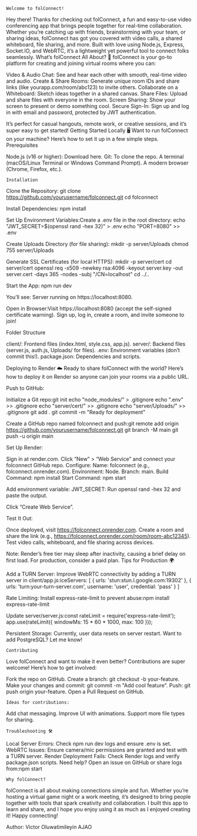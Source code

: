     Welcome to folConnect! 
Hey there! Thanks for checking out folConnect, a fun and easy-to-use video conferencing app that brings people together for real-time collaboration. Whether you’re catching up with friends, brainstorming with your team, or sharing ideas, folConnect has got you covered with video calls, a shared whiteboard, file sharing, and more. Built with love using Node.js, Express, Socket.IO, and WebRTC, it’s a lightweight yet powerful tool to connect folks seamlessly.
What’s folConnect All About? 🌟
folConnect is your go-to platform for creating and joining virtual rooms where you can:

Video & Audio Chat: See and hear each other with smooth, real-time video and audio.
Create & Share Rooms: Generate unique room IDs and share links (like yourapp.com/room/abc123) to invite others.
Collaborate on a Whiteboard: Sketch ideas together in a shared canvas.
Share Files: Upload and share files with everyone in the room.
Screen Sharing: Show your screen to present or demo something cool.
Secure Sign-In: Sign up and log in with email and password, protected by JWT authentication.

It’s perfect for casual hangouts, remote work, or creative sessions, and it’s super easy to get started!
Getting Started Locally 🖥️
Want to run folConnect on your machine? Here’s how to set it up in a few simple steps.
Prerequisites

Node.js (v16 or higher): Download here.
Git: To clone the repo.
A terminal (macOS/Linux Terminal or Windows Command Prompt).
A modern browser (Chrome, Firefox, etc.).

    Installation

Clone the Repository:
git clone https://github.com/yourusername/folconnect.git
cd folconnect


Install Dependencies:
npm install


Set Up Environment Variables:Create a .env file in the root directory:
echo "JWT_SECRET=$(openssl rand -hex 32)" > .env
echo "PORT=8080" >> .env


Create Uploads Directory (for file sharing):
mkdir -p server/Uploads
chmod 755 server/Uploads


Generate SSL Certificates (for local HTTPS):
mkdir -p server/cert
cd server/cert
openssl req -x509 -newkey rsa:4096 -keyout server.key -out server.cert -days 365 -nodes -subj "/CN=localhost"
cd ../..


Start the App:
npm run dev

You’ll see: Server running on https://localhost:8080.

Open in Browser:Visit https://localhost:8080 (accept the self-signed certificate warning). Sign up, log in, create a room, and invite someone to join!


Folder Structure

client/: Frontend files (index.html, style.css, app.js).
server/: Backend files (server.js, auth.js, Uploads/ for files).
.env: Environment variables (don’t commit this!).
package.json: Dependencies and scripts.

Deploying to Render ☁️
Ready to share folConnect with the world? Here’s how to deploy it on Render so anyone can join your rooms via a public URL.

Push to GitHub:

Initialize a Git repo:git init
echo "node_modules/" > .gitignore
echo ".env" >> .gitignore
echo "server/cert/" >> .gitignore
echo "server/Uploads/" >> .gitignore
git add .
git commit -m "Ready for deployment"


Create a GitHub repo named folconnect and push:git remote add origin https://github.com/yourusername/folconnect.git
git branch -M main
git push -u origin main




Set Up Render:

Sign in at render.com.
Click “New” > “Web Service” and connect your folconnect GitHub repo.
Configure:
Name: folconnect (e.g., folconnect.onrender.com).
Environment: Node.
Branch: main.
Build Command: npm install
Start Command: npm start


Add environment variable:
JWT_SECRET: Run openssl rand -hex 32 and paste the output.


Click “Create Web Service”.


Test It Out:

Once deployed, visit https://folconnect.onrender.com.
Create a room and share the link (e.g., https://folconnect.onrender.com/room/room-abc12345).
Test video calls, whiteboard, and file sharing across devices.



Note: Render’s free tier may sleep after inactivity, causing a brief delay on first load. For production, consider a paid plan.
Tips for Production 🌍

Add a TURN Server: Improve WebRTC connectivity by adding a TURN server in client/app.js:iceServers: [
    { urls: 'stun:stun.l.google.com:19302' },
    { urls: 'turn:your-turn-server.com', username: 'user', credential: 'pass' }
]


Rate Limiting: Install express-rate-limit to prevent abuse:npm install express-rate-limit

Update server/server.js:const rateLimit = require('express-rate-limit');
app.use(rateLimit({ windowMs: 15 * 60 * 1000, max: 100 }));


Persistent Storage: Currently, user data resets on server restart. Want to add PostgreSQL? Let me know!

    Contributing 
Love folConnect and want to make it even better? Contributions are super welcome! Here’s how to get involved:

Fork the repo on GitHub.
Create a branch: git checkout -b your-feature.
Make your changes and commit: git commit -m "Add cool feature".
Push: git push origin your-feature.
Open a Pull Request on GitHub.

    Ideas for contributions:

Add chat messaging.
Improve UI with animations.
Support more file types for sharing.

    Troubleshooting 🛠

Local Server Errors: Check npm run dev logs and ensure .env is set.
WebRTC Issues: Ensure camera/mic permissions are granted and test with a TURN server.
Render Deployment Fails: Check Render logs and verify package.json scripts.
Need help? Open an issue on GitHub or share logs from:npm start



    Why folConnect? 
folConnect is all about making connections simple and fun. Whether you’re hosting a virtual game night or a work meeting, it’s designed to bring people together with tools that spark creativity and collaboration. I built this app to learn and share, and I hope you enjoy using it as much as I enjoyed creating it!
Happy connecting! 

Author: Victor Oluwatimileyin AJAO
